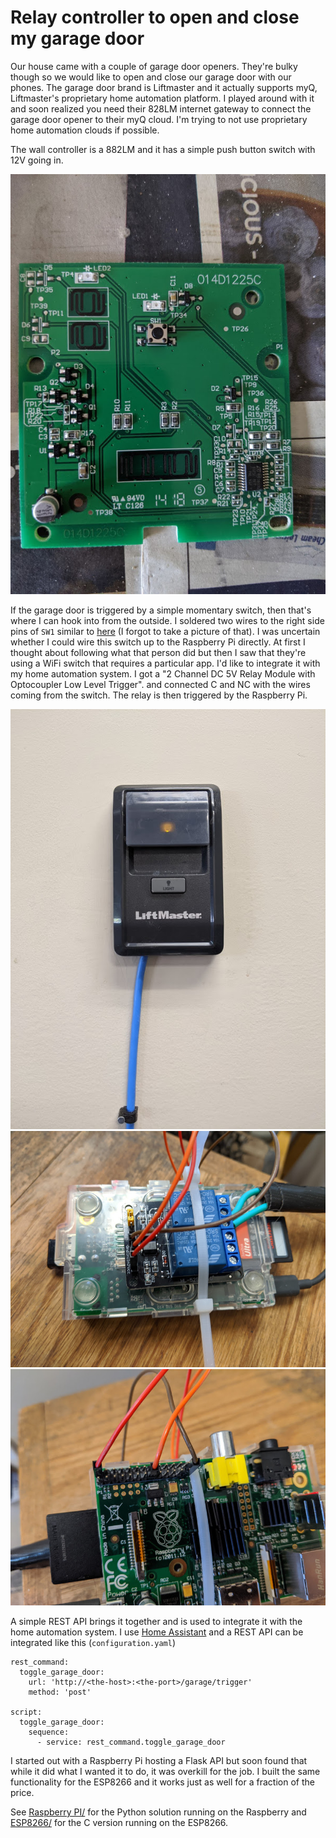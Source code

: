 # Relay controller to open and close my garage door

Our house came with a couple of garage door openers. They're bulky though so we would like to open and close our garage door with our phones. The garage door brand is Liftmaster and it actually supports myQ, Liftmaster's proprietary home automation platform. I played around with it and soon realized you need their 828LM internet gateway to connect the garage door opener to their myQ cloud. I'm trying to not use proprietary home automation clouds if possible.

The wall controller is a 882LM and it has a simple push button switch with 12V going in.

![882LM curcuit board](images/1.jpg)

If the garage door is triggered by a simple momentary switch, then that's where I can hook into from the outside. I soldered two wires to the right side pins of `SW1` similar to [here](https://www.wagex.org/?p=127) (I forgot to take a picture of that). I was uncertain whether I could wire this switch up to the Raspberry Pi directly. At first I thought about following what that person did but then I saw that they're using a WiFi switch that requires a particular app. I'd like to integrate it with my home automation system. I got a "2 Channel DC 5V Relay Module with Optocoupler Low Level Trigger". and connected C and NC with the wires coming from the switch. The relay is then triggered by the Raspberry Pi.

![Wires coming out of 882LM](images/2.jpg)
![Relay](images/3.jpg)
![GPIO](images/4.jpg)

A simple REST API  brings it together and is used to integrate it with the home automation system. I use [Home Assistant](https://www.home-assistant.io/) and a REST API can be integrated like this (`configuration.yaml`)

```
rest_command:
  toggle_garage_door:
    url: 'http://<the-host>:<the-port>/garage/trigger'
    method: 'post'

script:
  toggle_garage_door:
    sequence:
      - service: rest_command.toggle_garage_door
```

I started out with a Raspberry Pi hosting a Flask API but soon found that while it did what I wanted it to do, it was overkill for the job. I built the same functionality for the ESP8266 and it works just as well for a fraction of the price.

See [Raspberry PI/](raspberrypi/) for the Python solution running on the Raspberry and [ESP8266/](esp8266/) for the C version running on the ESP8266.
